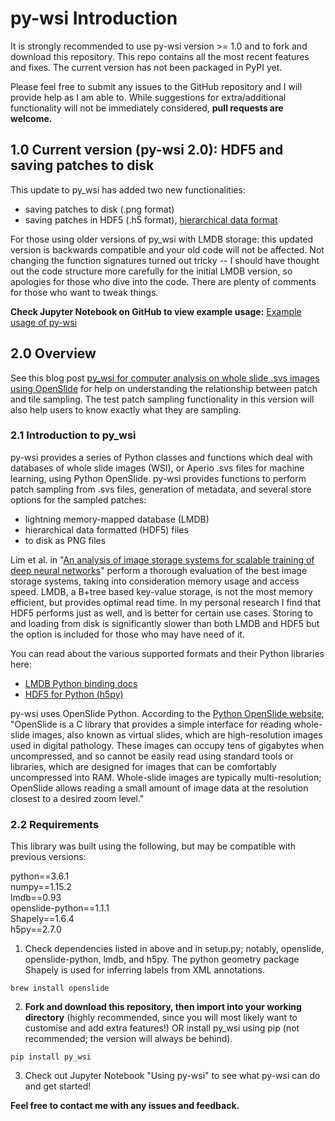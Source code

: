 py-wsi Introduction
===============================

It is strongly recommended to use py-wsi version >= 1.0 and to fork and download this repository. This repo contains all the most recent features and fixes. The current version has not been packaged in PyPI yet.

Please feel free to submit any issues to the GitHub repository and I will provide help as I am able to. While suggestions for extra/additional functionality will not be immediately considered, **pull requests are welcome.**

1.0 Current version (py-wsi 2.0): HDF5 and saving patches to disk
---------------------------------------------------------

This update to py_wsi has added two new functionalities:

- saving patches to disk (.png format)
- saving patches in HDF5 (.h5 format), [hierarchical data format](https://en.wikipedia.org/wiki/Hierarchical_Data_Format)

For those using older versions of py_wsi with LMDB storage: this updated version is backwards compatible and your old code will not be affected. Not changing the function signatures turned out tricky -- I should have thought out the code structure more carefully for the initial LMDB version, so apologies for those who dive into the code. There are plenty of comments for those who want to tweak things.

**Check Jupyter Notebook on GitHub to view example usage:** [Example usage of py-wsi](https://github.com/ysbecca/py-wsi/blob/master/Using%20py-wsi.ipynb)


2.0 Overview
---------------------------------------------------------

See this blog post [py_wsi for computer analysis on whole slide .svs images using OpenSlide](https://ysbecca.github.io/programming/2018/05/22/py-wsi.html) for help on understanding the relationship between patch and tile sampling. The test patch sampling functionality in this version will also help users to know exactly what they are sampling. 

### 2.1 Introduction to py_wsi 

py-wsi provides a series of Python classes and functions which deal with databases of whole slide images (WSI), or Aperio .svs files for machine learning, using Python OpenSlide. py-wsi provides functions to perform patch sampling from .svs files, generation of metadata, and several store options for the sampled patches:

- lightning memory-mapped database (LMDB)
- hierarchical data formatted (HDF5) files
- to disk as PNG files

Lim et al. in "[An analysis of image storage systems for scalable training of deep neural networks](http://www.bafst.com/events/asplos16/bpoe7/wp-content/uploads/analysis-image-storage.pdf)" perform a thorough evaluation of the best image storage systems, taking into consideration memory usage and access speed. LMDB, a B+tree based key-value storage, is not the most memory efficient, but provides optimal read time. In my personal research I find that HDF5 performs just as well, and is better for certain use cases. Storing to and loading from disk is significantly slower than both LMDB and HDF5 but the option is included for those who may have need of it.

You can read about the various supported formats and their Python libraries here:

- [LMDB Python binding docs](https://lmdb.readthedocs.io/en/release/)
- [HDF5 for Python (h5py)](https://www.h5py.org/)

py-wsi uses OpenSlide Python. According to the [Python OpenSlide website](http://openslide.org/api/python/), "OpenSlide is a C library that provides a simple interface for reading whole-slide images, also known as virtual slides, which are high-resolution images used in digital pathology. These images can occupy tens of gigabytes when uncompressed, and so cannot be easily read using standard tools or libraries, which are designed for images that can be comfortably uncompressed into RAM. Whole-slide images are typically multi-resolution; OpenSlide allows reading a small amount of image data at the resolution closest to a desired zoom level."

### 2.2 Requirements

This library was built using the following, but may be compatible with previous versions:

python==3.6.1  
numpy==1.15.2  
lmdb==0.93  
openslide-python==1.1.1  
Shapely==1.6.4  
h5py==2.7.0  

1. Check dependencies listed in above and in setup.py; notably, openslide, openslide-python, lmdb, and h5py. The python geometry package Shapely is used for inferring labels from XML annotations.

```
brew install openslide
```

2. **Fork and download this repository, then import into your working directory** (highly recommended, since you will most likely want to customise and add extra features!) OR install py_wsi using pip (not recommended; the version will always be behind).


```
pip install py_wsi
```

3. Check out Jupyter Notebook "Using py-wsi" to see what py-wsi can do and get started!

**Feel free to contact me with any issues and feedback.**

